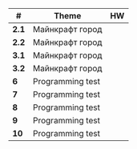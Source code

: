 
| #       | Theme            | HW  |
| ------- | ---------------- | --- |
| **2.1** | Майнкрафт город  |     |
| **2.2** | Майнкрафт город  |     |
| **3.1** | Майнкрафт город  |     |
| **3.2** | Майнкрафт город  |     |
| **6**   | Programming test |     |
| **7**   | Programming test |     |
| **8**   | Programming test |     |
| **9**   | Programming test |     |
| **10**  | Programming test |     |
